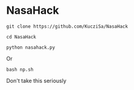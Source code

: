 # NasaHack

```
git clone https://github.com/KucziSa/NasaHack
```
```
cd NasaHack
```

```
python nasahack.py
```

Or

```
bash np.sh
```

Don't take this seriously

